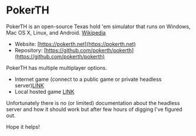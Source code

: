 # PokerTH
PokerTH is an open-source Texas hold 'em simulator that runs on Windows, Mac OS X, Linux, and Android. [Wikipedia](https://en.wikipedia.org/wiki/PokerTH)

- Website: [https://pokerth.net](https://pokerth.net)
- Repository: [https://github.com/pokerth/pokerth](https://github.com/pokerth/pokerth)

PokerTH has multiple multiplayer options. 
- Internet game (connect to a public game or private headless server)[LINK](headless.md)
- Local hosted game [LINK](clientsrv.md)

Unfortunately there is no (or limited) documentation about the headless server and how it should work but after few hours of digging I've figured out.

Hope it helps!
